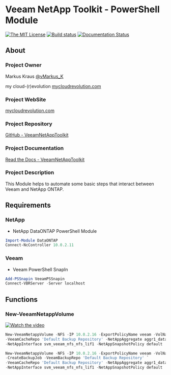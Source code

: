 # Veeam NetApp Toolkit - PowerShell Module

[![The MIT License](https://img.shields.io/badge/license-MIT-orange.svg?style=flat-square)](http://opensource.org/licenses/MIT)
[![Build status](https://ci.appveyor.com/api/projects/status/tnbdo5mf3c1iqn8l?svg=true)](https://ci.appveyor.com/project/mycloudrevolution/veeamnetapptoolkit)
[![Documentation Status](https://readthedocs.org/projects/veeamnetapptoolkit/badge/?version=latest)](https://veeamnetapptoolkit.readthedocs.io/en/latest/?badge=latest)


## About

### Project Owner

Markus Kraus [@vMarkus_K](https://twitter.com/vMarkus_K)

my cloud-(r)evolution [mycloudrevolution.com](http://mycloudrevolution.com/)

### Project WebSite

[mycloudrevolution.com](http://mycloudrevolution.com/)

### Project Repository

[GitHub - VeeamNetAppToolkit](https://github.com/mycloudrevolution/vSphereNetAppToolkit)

### Project Documentation

[Read the Docs - VeeamNetAppToolkit](https://veeamnetapptoolkit.readthedocs.io)

### Project Description

This Module helps to automate some basic steps that interact between Veeam and NetApp ONTAP.

## Requirements

### NetApp

* NetApp DataONTAP PowerShell Module

```PowerShell
Import-Module DataONTAP
Connect-NcController 10.0.2.11
```

### Veeam

* Veeam PowerShell SnapIn

```PowerShell
Add-PSSnapin VeeamPSSnapin
Connect-VBRServer -Server localhost
```

## Functions

### New-VeeamNetappVolume

[![Watch the video](https://img.youtube.com/vi/n-ylGAn14jA/maxresdefault.jpg)](https://www.youtube.com/watch?v=n-ylGAn14jA)


```PowerShell
New-VeeamNetappVolume -NFS -IP 10.0.2.16 -ExportPolicyName veeam -VolName vol_nfs_01 -VolSize 1 `
-VeeamCacheRepo 'Default Backup Repository' -NetAppAggregate aggr1_data01 -NetAppVserver svm_veeam_nfs `
-NetAppInterface svm_veeam_nfs_nfs_lif1 -NetAppSnapshotPolicy default
```

```PowerShell
New-VeeamNetappVolume -NFS -IP 10.0.2.16 -ExportPolicyName veeam -VolName vol_nfs_01 -VolSize 1 `
-CreateBackupJob -VeeamBackupRepo 'Default Backup Repository' `
-VeeamCacheRepo 'Default Backup Repository' -NetAppAggregate aggr1_data01 -NetAppVserver svm_veeam_nfs `
-NetAppInterface svm_veeam_nfs_nfs_lif1 -NetAppSnapshotPolicy default
```